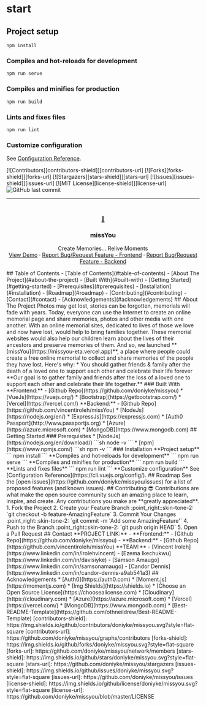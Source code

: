 # start

## Project setup
```
npm install
```

### Compiles and hot-reloads for development
```
npm run serve
```

### Compiles and minifies for production
```
npm run build
```

### Lints and fixes files
```
npm run lint
```

### Customize configuration
See [Configuration Reference](https://cli.vuejs.org/config/).

[![Contributors][contributors-shield]][contributors-url]
[![Forks][forks-shield]][forks-url]
[![Stargazers][stars-shield]][stars-url]
[![Issues][issues-shield]][issues-url]
[![MIT License][license-shield]][license-url]
![GitHub last commit](https://img.shields.io/github/last-commit/doniyke/missyou?style=flat-square)
*****
<!-- PROJECT LOGO -->
<br />
<p align="center">
  <a href="https://github.com/doniyke/missyou">
    <span width="80" height="80"> 💜 </span>
  </a>
  <h3 align="center"> <b>missYou</b> </h3>
  <p align="center">
    Create Memories... Relive Moments
    <br />
    <a href="https://missyou-eta.vercel.app">View Demo</a>
    ·
    <a href="https://github.com/doniyke/missyou/issues">Report Bug/Request Feature - Frontend</a>
    ·
    <a href="https://github.com/vincentiroleh/missYou/issues">Report Bug/Request Feature - Backend</a>
  </p>
</p>
<!-- TABLE OF CONTENTS -->
## Table of Contents
- [Table of Contents](#table-of-contents)
- [About The Project](#about-the-project)
  - [Built With](#built-with)
- [Getting Started](#getting-started)
  - [Prerequisites](#prerequisites)
  - [Installation](#installation)
- [Roadmap](#roadmap)
- [Contributing](#contributing)
- [Contact](#contact)
- [Acknowledgements](#acknowledgements)
<!-- ABOUT THE PROJECT -->
## About The Project
Photos may get lost, stories can be forgotten, memorials will fade with years. Today, everyone can use the Internet to create an online memorial page and share memories, photos and other media with one another. With an online memorial sites, dedicated to lives of those we love and now have lost, would help to bring families together. These memorial websites would also help our children learn about the lives of their ancestors and preserve memories of them. And so, we launched **[missYou](https://missyou-eta.vercel.app)**, a place where people could create a free online memorial to collect and share memories of the people they have lost.
Here's why:
* You should gather friends & family after the death of a loved one to support each other and celebrate their life forever
**Our goal is to gather family and friends after the loss of a loved one to support each other and celebrate their life together.**
### Built With
**Frontend:** - [Github Repo](https://github.com/doniyke/missyou)
* [VueJs](https://vuejs.org/)
* [Bootstrap](https://getbootstrap.com/)
* [Vercel](https://vercel.com/)
**Backend:** - [Github Repo](https://github.com/vincentiroleh/missYou)
* [NodeJs](https://nodejs.org/en/)
* [ExpressJs](https://expressjs.com)
* [Auth0 Passport](http://www.passportjs.org)
* [Azure](https://azure.microsoft.com)
* [MongoDB](https://www.mongodb.com)
<!-- GETTING STARTED -->
## Getting Started
### Prerequisites
* [NodeJs](https://nodejs.org/en/download/)
```sh
node -v
```
* [npm](https://www.npmjs.com/)
```sh
npm -v
```
### Installation
**Project setup**
```
npm install
```
**Compiles and hot-reloads for development**
```
npm run serve
```
**Compiles and minifies for production**
```
npm run build
```
**Lints and fixes files**
```
npm run lint
```
**Customize configuration**
See [Configuration Reference](https://cli.vuejs.org/config/).
<!-- ROADMAP -->
## Roadmap
See the [open issues](https://github.com/doniyke/missyou/issues) for a list of proposed features (and known issues).
<!-- CONTRIBUTING -->
## Contributing
😎 Contributions are what make the open source community such an amazing place to learn, inspire, and create. Any contributions you make are **greatly appreciated**.
1. Fork the Project
2. Create your Feature Branch :point_right::skin-tone-2: `git checkout -b feature-AmazingFeature`
3. Commit Your Changes :point_right::skin-tone-2: `git commit -m 'Add some AmazingFeature'`
4. Push to the Branch :point_right::skin-tone-2: `git push origin HEAD`
5. Open a Pull Request
<!-- CONTACT -->
## Contact
**PROJECT LINK:**
- **Frontend:** - [Github Repo](https://github.com/doniyke/missyou)
- **Backend:** - [Github Repo](https://github.com/vincentiroleh/missYou)
**TEAM:**
- [Vincent Iroleh](https://www.linkedin.com/in/irolehvincent)
- [Ezema Ikechukwu](https://www.linkedin.com/in/davisiyke)
- [Samson Amaugo](https://www.linkedin.com/in/samsonamaugo)
- [Candor Dennis](https://www.linkedin.com/in/candor-dennis-a9ab541a3)
<!-- ACKNOWLEDGEMENTS -->
## Acknowledgements
* [Auth0](https://auth0.com)
* [Moment.js](https://momentjs.com)
* [Img Shields](https://shields.io)
* [Choose an Open Source License](https://choosealicense.com)
* [Cloudinary](https://cloudinary.com)
* [Azure](https://azure.microsoft.com)
* [Vercel](https://vercel.com/)
* [MongoDB](https://www.mongodb.com)
* [Best-README-Template](https://github.com/othneildrew/Best-README-Template)
<!-- MARKDOWN LINKS & IMAGES -->
<!-- https://www.markdownguide.org/basic-syntax/#reference-style-links -->
[contributors-shield]: https://img.shields.io/github/contributors/doniyke/missyou.svg?style=flat-square
[contributors-url]: https://github.com/doniyke/missyou/graphs/contributors
[forks-shield]: https://img.shields.io/github/forks/doniyke/missyou.svg?style=flat-square
[forks-url]: https://github.com/doniyke/missyou/network/members
[stars-shield]: https://img.shields.io/github/stars/doniyke/missyou.svg?style=flat-square
[stars-url]: https://github.com/doniyke/missyou/stargazers
[issues-shield]: https://img.shields.io/github/issues/doniyke/missyou.svg?style=flat-square
[issues-url]: https://github.com/doniyke/missyou/issues
[license-shield]: https://img.shields.io/github/license/doniyke/missyou.svg?style=flat-square
[license-url]: https://github.com/doniyke/missyou/blob/master/LICENSE
